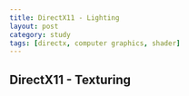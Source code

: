 ```yaml
---
title: DirectX11 - Lighting
layout: post
category: study
tags: [directx, computer graphics, shader]
---
```


## DirectX11 - Texturing